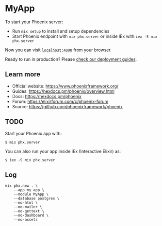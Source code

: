 # MyApp

To start your Phoenix server:

  * Run `mix setup` to install and setup dependencies
  * Start Phoenix endpoint with `mix phx.server` or inside IEx with `iex -S mix phx.server`

Now you can visit [`localhost:4000`](http://localhost:4000) from your browser.

Ready to run in production? Please [check our deployment guides](https://hexdocs.pm/phoenix/deployment.html).

## Learn more

  * Official website: https://www.phoenixframework.org/
  * Guides: https://hexdocs.pm/phoenix/overview.html
  * Docs: https://hexdocs.pm/phoenix
  * Forum: https://elixirforum.com/c/phoenix-forum
  * Source: https://github.com/phoenixframework/phoenix


## TODO

Start your Phoenix app with:

    $ mix phx.server

You can also run your app inside IEx (Interactive Elixir) as:

    $ iex -S mix phx.server



## Log

```
mix phx.new . \
    --app my_app \
    --module MyApp \
    --database postgres \
    --no-html \
    --no-mailer \
    --no-gettext \
    --no-dashboard \
    --no-assets
```


